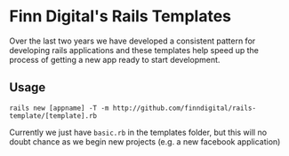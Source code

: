 # Finn Digital's Rails Templates

Over the last two years we have developed a consistent pattern for developing rails applications and these templates help speed up the process of getting a new app ready to start development.

## Usage

```
rails new [appname] -T -m http://github.com/finndigital/rails-template/[template].rb
```

Currently we just have `basic.rb` in the templates folder, but this will no doubt chance as we begin new projects (e.g. a new facebook application)
